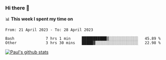 ### Hi there 👋

📊 **This week I spent my time on**
<!--START_SECTION:waka-->

```text
From: 21 April 2023 - To: 28 April 2023

Bash              7 hrs 1 min     ███████████▒░░░░░░░░░░░░░   45.89 %
Other             3 hrs 30 mins   █████▓░░░░░░░░░░░░░░░░░░░   22.98 %
```

<!--END_SECTION:waka-->


[![Paul's github stats](https://github-readme-stats.vercel.app/api?username=mickeyouyou&theme=dracula&show_icons=true)](https://github.com/anuraghazra/github-readme-stats)
